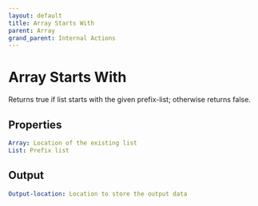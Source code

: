 ```yaml
---
layout: default
title: Array Starts With
parent: Array
grand_parent: Internal Actions
---
```

# Array Starts With
Returns true if list starts with the given prefix-list; otherwise returns false.

## Properties
```yaml
Array: Location of the existing list
List: Prefix list
```

## Output
```yaml
Output-location: Location to store the output data
```
